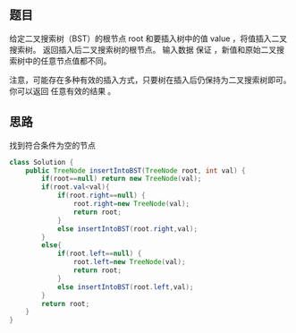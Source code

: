 ## 题目
给定二叉搜索树（BST）的根节点 root 和要插入树中的值 value ，将值插入二叉搜索树。 返回插入后二叉搜索树的根节点。 输入数据 保证 ，新值和原始二叉搜索树中的任意节点值都不同。

注意，可能存在多种有效的插入方式，只要树在插入后仍保持为二叉搜索树即可。 你可以返回 任意有效的结果 。
## 思路
找到符合条件为空的节点
```java
class Solution {
    public TreeNode insertIntoBST(TreeNode root, int val) {
        if(root==null) return new TreeNode(val);
        if(root.val<val){
            if(root.right==null) {
                root.right=new TreeNode(val);
                return root;
            }
            else insertIntoBST(root.right,val);
        }
        else{
            if(root.left==null) {
                root.left=new TreeNode(val);
                return root;
            }
            else insertIntoBST(root.left,val);
        }
        return root;
    }
}
```
